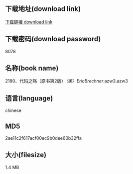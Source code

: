 ## 下载地址(download link)
[下载链接 download link](https://voluble-croquembouche-d321dc.netlify.app/?s=2180%E3%80%81%E4%BB%A3%E7%A0%81%E4%B9%8B%E6%AE%87%EF%BC%88%E5%8E%9F%E4%B9%A6%E7%AC%AC2%E7%89%88%EF%BC%89_%EF%BC%88%E7%BE%8E%EF%BC%89EricBrechner_.azw3)

## 下载密码(download password)
8078

## 名称(book name)
2180、代码之殇（原书第2版）_（美）EricBrechner_.azw3.azw3

## 语言(language)
chinese

## MD5
2ae11c2f617acf00ec9b0dee60b32ffa

## 大小(filesize)
1.4 MB
